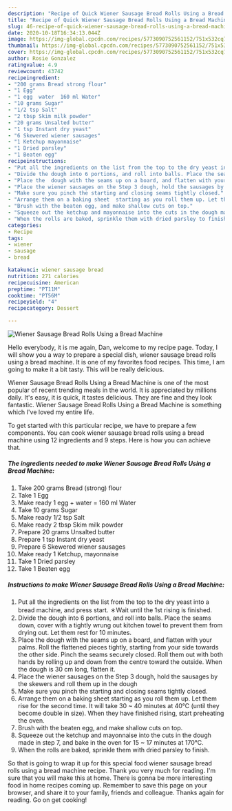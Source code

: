 ```yaml
---
description: "Recipe of Quick Wiener Sausage Bread Rolls Using a Bread Machine"
title: "Recipe of Quick Wiener Sausage Bread Rolls Using a Bread Machine"
slug: 46-recipe-of-quick-wiener-sausage-bread-rolls-using-a-bread-machine
date: 2020-10-18T16:34:13.044Z
image: https://img-global.cpcdn.com/recipes/5773090752561152/751x532cq70/wiener-sausage-bread-rolls-using-a-bread-machine-recipe-main-photo.jpg
thumbnail: https://img-global.cpcdn.com/recipes/5773090752561152/751x532cq70/wiener-sausage-bread-rolls-using-a-bread-machine-recipe-main-photo.jpg
cover: https://img-global.cpcdn.com/recipes/5773090752561152/751x532cq70/wiener-sausage-bread-rolls-using-a-bread-machine-recipe-main-photo.jpg
author: Rosie Gonzalez
ratingvalue: 4.9
reviewcount: 43742
recipeingredient:
- "200 grams Bread strong flour"
- "1 Egg"
- "1 egg  water  160 ml Water"
- "10 grams Sugar"
- "1/2 tsp Salt"
- "2 tbsp Skim milk powder"
- "20 grams Unsalted butter"
- "1 tsp Instant dry yeast"
- "6 Skewered wiener sausages"
- "1 Ketchup mayonnaise"
- "1 Dried parsley"
- "1 Beaten egg"
recipeinstructions:
- "Put all the ingredients on the list from the top to the dry yeast into a bread machine, and press start. ＊Wait until the 1st rising is finished."
- "Divide the dough into 6 portions, and roll into balls. Place the seams down, cover with a tightly wrung out kitchen towel to prevent them from drying out. Let them rest for 10 minutes."
- "Place the  dough with the seams up on a board, and flatten with your palms. Roll the flattened pieces tightly, starting from your side towards the other side. Pinch the seams securely closed. Roll them out with both hands by rolling up and down from the centre toward the outside. When the dough is 30 cm long, flatten it."
- "Place the wiener sausages on the Step 3 dough, hold the sausages by the skewers and roll them up in the dough"
- "Make sure you pinch the starting and closing seams tightly closed."
- "Arrange them on a baking sheet  starting as you roll them up. Let them rise for the second time. It will take 30 ~ 40 minutes at 40℃ (until they become double in size). When they have finished rising, start preheating the oven."
- "Brush with the beaten egg, and make shallow cuts on top."
- "Squeeze out the ketchup and mayonnaise into the cuts in the dough made in step 7, and bake in the oven for 15 ~ 17 minutes at 170℃."
- "When the rolls are baked, sprinkle them with dried parsley to finish."
categories:
- Recipe
tags:
- wiener
- sausage
- bread

katakunci: wiener sausage bread 
nutrition: 271 calories
recipecuisine: American
preptime: "PT11M"
cooktime: "PT56M"
recipeyield: "4"
recipecategory: Dessert

---
```



![Wiener Sausage Bread Rolls Using a Bread Machine](https://img-global.cpcdn.com/recipes/5773090752561152/751x532cq70/wiener-sausage-bread-rolls-using-a-bread-machine-recipe-main-photo.jpg)

Hello everybody, it is me again, Dan, welcome to my recipe page. Today, I will show you a way to prepare a special dish, wiener sausage bread rolls using a bread machine. It is one of my favorites food recipes. This time, I am going to make it a bit tasty. This will be really delicious.



Wiener Sausage Bread Rolls Using a Bread Machine is one of the most popular of recent trending meals in the world. It is appreciated by millions daily. It's easy, it is quick, it tastes delicious. They are fine and they look fantastic. Wiener Sausage Bread Rolls Using a Bread Machine is something which I've loved my entire life.


To get started with this particular recipe, we have to prepare a few components. You can cook wiener sausage bread rolls using a bread machine using 12 ingredients and 9 steps. Here is how you can achieve that.

<!--inarticleads1-->

##### The ingredients needed to make Wiener Sausage Bread Rolls Using a Bread Machine:

1. Take 200 grams Bread (strong) flour
1. Take 1 Egg
1. Make ready 1 egg + water = 160 ml Water
1. Take 10 grams Sugar
1. Make ready 1/2 tsp Salt
1. Make ready 2 tbsp Skim milk powder
1. Prepare 20 grams Unsalted butter
1. Prepare 1 tsp Instant dry yeast
1. Prepare 6 Skewered wiener sausages
1. Make ready 1 Ketchup, mayonnaise
1. Take 1 Dried parsley
1. Take 1 Beaten egg




<!--inarticleads2-->

##### Instructions to make Wiener Sausage Bread Rolls Using a Bread Machine:

1. Put all the ingredients on the list from the top to the dry yeast into a bread machine, and press start. ＊Wait until the 1st rising is finished.
1. Divide the dough into 6 portions, and roll into balls. Place the seams down, cover with a tightly wrung out kitchen towel to prevent them from drying out. Let them rest for 10 minutes.
1. Place the  dough with the seams up on a board, and flatten with your palms. Roll the flattened pieces tightly, starting from your side towards the other side. Pinch the seams securely closed. Roll them out with both hands by rolling up and down from the centre toward the outside. When the dough is 30 cm long, flatten it.
1. Place the wiener sausages on the Step 3 dough, hold the sausages by the skewers and roll them up in the dough
1. Make sure you pinch the starting and closing seams tightly closed.
1. Arrange them on a baking sheet  starting as you roll them up. Let them rise for the second time. It will take 30 ~ 40 minutes at 40℃ (until they become double in size). When they have finished rising, start preheating the oven.
1. Brush with the beaten egg, and make shallow cuts on top.
1. Squeeze out the ketchup and mayonnaise into the cuts in the dough made in step 7, and bake in the oven for 15 ~ 17 minutes at 170℃.
1. When the rolls are baked, sprinkle them with dried parsley to finish.




So that is going to wrap it up for this special food wiener sausage bread rolls using a bread machine recipe. Thank you very much for reading. I'm sure that you will make this at home. There is gonna be more interesting food in home recipes coming up. Remember to save this page on your browser, and share it to your family, friends and colleague. Thanks again for reading. Go on get cooking!
